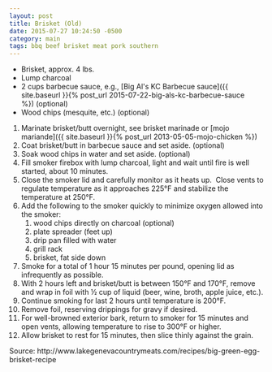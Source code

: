 ```yaml
---
layout: post
title: Brisket (Old)
date: 2015-07-27 10:24:50 -0500
category: main
tags: bbq beef brisket meat pork southern
---
```

<ul>
	<li>Brisket, approx. 4 lbs.</li>
	<li>Lump charcoal</li>
	<li>2 cups barbecue sauce, e.g., [Big Al's KC Barbecue sauce]({{ site.baseurl }}{% post_url 2015-07-22-big-als-kc-barbecue-sauce %}) (optional)</li>
	<li>Wood chips (mesquite, etc.) (optional)</li>
</ul>
<ol>
	<li>Marinate brisket/butt overnight, see brisket marinade or [mojo mariande]({{ site.baseurl }}{% post_url 2013-05-05-mojo-chicken %})</li>
	<li>Coat brisket/butt in barbecue sauce and set aside. (optional)</li>
	<li>Soak wood chips in water and set aside. (optional)</li>
	<li>Fill smoker firebox with lump charcoal, light and wait until fire is well started, about 10 minutes.</li>
	<li>Close the smoker lid and carefully monitor as it heats up.  Close vents to regulate temperature as it approaches 225°F and stabilize the temperature at 250°F.</li>
	<li>Add the following to the smoker quickly to minimize oxygen allowed into the smoker:  
<ol>
	<li>wood chips directly on charcoal (optional)</li>
	<li>plate spreader (feet up)</li>
	<li>drip pan filled with water</li>
	<li>grill rack</li>
	<li>brisket, fat side down</li>
</ol>
</li>
	<li>Smoke for a total of 1 hour 15 minutes per pound, opening lid as infrequently as possible.</li>
	<li>With 2 hours left and brisket/butt is between 150°F and 170°F, remove and wrap in foil with ½ cup of liquid (beer, wine, broth, apple juice, etc.).</li>
	<li>Continue smoking for last 2 hours until temperature is 200°F.</li>
	<li>Remove foil, reserving drippings for gravy if desired.</li>
	<li>For well-browned exterior bark, return to smoker for 15 minutes and open vents, allowing temperature to rise to 300°F or higher.</li>
	<li>Allow brisket to rest for 15 minutes, then slice thinly against the grain.</li>
</ol>
Source: http://www.lakegenevacountrymeats.com/recipes/big-green-egg-brisket-recipe  
